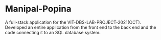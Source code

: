 # Manipal-Popina
A full-stack application for the VIT-DBS-LAB-PROJECT-2021(OCT). Developed an entire application from the front end to the back end and the code connecting it to an SQL database system.
